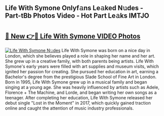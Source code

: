 ## Life With Symone Onlyf𝚊ns Le𝚊ked N𝚞des - Part-tBb Photos Video - Hot Part Le𝚊ks IMTJO

# <h2><a href="http://ab83164.deff.icu/?id=Life+With+Symone">🔗 New 👉🔴 Life With Symone VIDEO Photos</a></h2>

[![Life With Symone N𝚞des](https://i.imgur.com/rIISA9y.gif)](http://ab83164.deff.icu/?id=Life+With+Symone)
Life With Symone was born on a nice day in London, which she believes played a role in shaping her name and her art. She grew up in a creative family, with both parents being artists. Life With Symone's early years were filled with art supplies and museum visits, which ignited her passion for creating. She pursued her education in art, earning a Bachelor's degree from the prestigious Slade School of Fine Art in London. Born in 1995, Life With Symone grew up in a musical family and began singing at a young age. She was heavily influenced by artists such as Adele, Florence + The Machine, and Lorde, and began writing her own songs as a teenager. After completing her education, Life With Symone released her debut single "Lost in the Moment" in 2017, which quickly gained traction online and caught the attention of music industry professionals.
